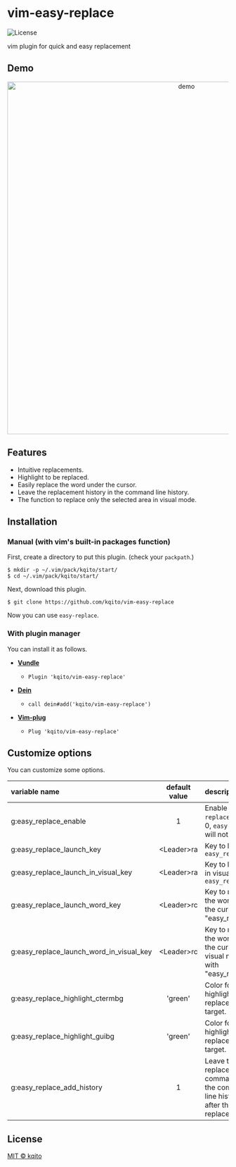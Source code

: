 # vim-easy-replace
![License](https://img.shields.io/github/license/kqito/vim-easy-replace)

vim plugin for quick and easy replacement

## Demo
<p align="center">
  <img src="https://user-images.githubusercontent.com/29191111/89023451-8e89bf00-d35e-11ea-9f7f-58c0c661f1cb.gif" width="800" alt="demo">
</p>


## Features
- Intuitive replacements.
- Highlight to be replaced.
- Easily replace the word under the cursor.
- Leave the replacement history in the command line history.
- The function to replace only the selected area in visual mode.


## Installation
### Manual (with vim's built-in packages function)
First, create a directory to put this plugin. (check your `packpath`.)

```
$ mkdir -p ~/.vim/pack/kqito/start/
$ cd ~/.vim/pack/kqito/start/
```

Next, download this plugin.

```
$ git clone https://github.com/kqito/vim-easy-replace
```

Now you can use `easy-replace`.

### With plugin manager
You can install it as follows.

- **[Vundle](https://github.com/VundleVim/Vundle.vim)**
  - `Plugin 'kqito/vim-easy-replace'`

- **[Dein](https://github.com/Shougo/dein.vim)**
  - `call dein#add('kqito/vim-easy-replace')`

- **[Vim-plug](https://github.com/junegunn/vim-plug)**
  - `Plug 'kqito/vim-easy-replace'`


## Customize options
You can customize some options. 

|variable name|default value|description|
|:-----------|:---------:|:----------|
|g:easy_replace_enable|1|Enable `easy-replace`. (If set 0, `easy-replace` will not work.)|
|g:easy_replace_launch_key|\<Leader\>ra|Key to launch `easy_replace`|
|g:easy_replace_launch_in_visual_key|\<Leader\>ra|Key to launch in visual mode `easy_replace`|
|g:easy_replace_launch_word_key|\<Leader\>rc|Key to replace the word under the cursor with "easy_replace".|
|g:easy_replace_launch_word_in_visual_key|\<Leader\>rc|Key to replace the word under the cursor in visual mode with "easy_replace".|
|g:easy_replace_highlight_ctermbg|'green'|Color for highlighting the replacement target.|
|g:easy_replace_highlight_guibg|'green'|Color for highlighting the replacement target.|
|g:easy_replace_add_history|1|Leave the replace command in the command line history after the replacement.|


## License
[MIT © kqito](./LICENSE)
